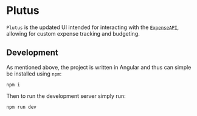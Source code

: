 # Plutus

`Plutus` is the updated UI intended for interacting with the [`ExpenseAPI`](https://gitlab.internal.oasis.com/gitlab-instance-8c9d9f19/expenseapp), allowing for custom expense tracking and budgeting. 

## Development

As mentioned above, the project is written in Angular and thus can simple be installed using `npm`:

```script
npm i
```

Then to run the development server simply run:

```script
npm run dev
```